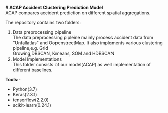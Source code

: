 **# ACAP Accident Clustering Prediction Model**  
ACAP compares accident prediction on different spatial aggregations.  

The repository contains two folders:  
1. Data preprocessing pipeline  
   The data preprocessing pipleine mainly process accident data from "Unfallatlas" and OopenstreetMap. It also implements various clustering pipeline,e.g. Grid   
   Growing,DBSCAN, Kmeans, SOM and HDBSCAN 
2. Model Implementations  
   This folder consists of our model(ACAP) as well implementation of different baselines.
  
 **Tools:-**  
   * Python(3.7)
   * Keras(2.3.1)
   * tensorflow(2.2.0)
   * scikit-learn(0.24.1)
 
